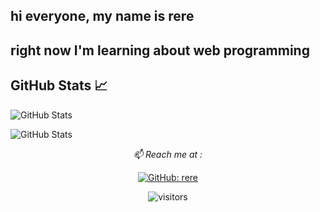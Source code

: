 ## hi everyone, my name is rere 
## right now I'm learning about web programming


## GitHub Stats 📈
![GitHub Stats](https://github-readme-stats.vercel.app/api/top-langs/?username=rere&layout=compact&theme=radical)

![GitHub Stats](https://github-readme-stats.vercel.app/api?username=rere&show_icons=true&theme=radical)



<div align="center">
  
*📫 Reach me at :*<br>


[![GitHub: rere](https://img.shields.io/github/followers/rere?label=rere&style=social)](https://github.com/rere)

![visitors](https://visitor-badge.glitch.me/badge?page_id=rere.visitor-badge)

</div>
